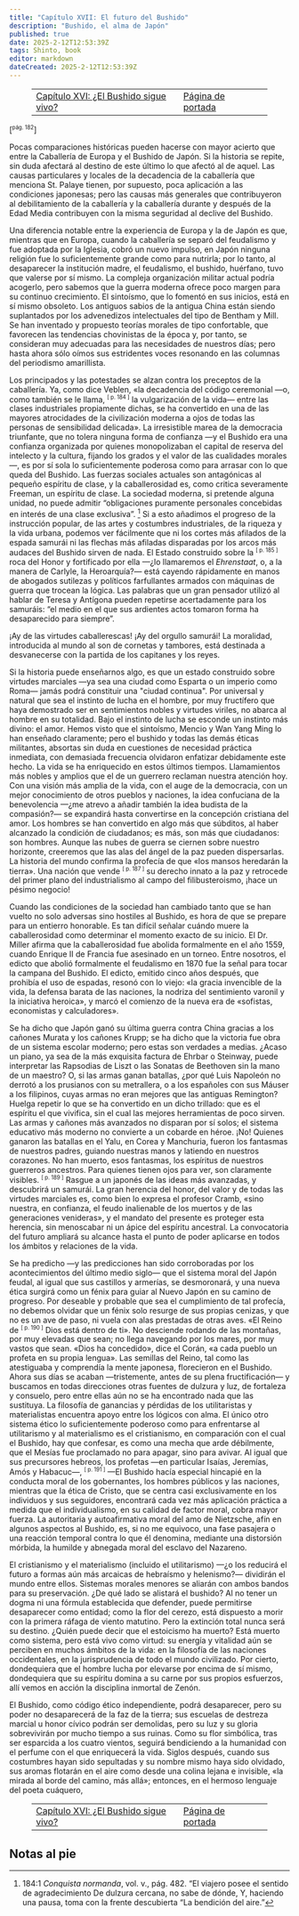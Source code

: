 ```yaml
---
title: "Capítulo XVII: El futuro del Bushido"
description: "Bushido, el alma de Japón"
published: true
date: 2025-2-12T12:53:39Z
tags: Shinto, book
editor: markdown
dateCreated: 2025-2-12T12:53:39Z
---
```


<figure class="table chapter-navigator">
  <table>
    <tbody>
      <tr>
        <td>
        <a href="/es/book/Shintoism/Bushido_The_Soul_of_Japan/16">
          <span class="mdi mdi-arrow-left-drop-circle"></span><span class="pl-2">Capítulo XVI: ¿El Bushido sigue vivo?</span>
        </a>
        </td>
        <td>
        <a href="/es/book/Shintoism/Bushido_The_Soul_of_Japan">
          <span class="mdi mdi-book-open-variant"></span><span class="pl-2">Página de portada</span>
        </a>
        </td>
        <td>
        </td>
      </tr>
    </tbody>
  </table>
</figure>

<span id="p182">[<sup><small>pág. 182</small></sup>]</span>

Pocas comparaciones históricas pueden hacerse con mayor acierto que entre la Caballería de Europa y el Bushido de Japón. Si la historia se repite, sin duda afectará al destino de este último lo que afectó al de aquel. Las causas particulares y locales de la decadencia de la caballería que menciona St. Palaye tienen, por supuesto, poca aplicación a las condiciones japonesas; pero las causas más generales que contribuyeron al debilitamiento de la caballería y la caballería durante y después de la Edad Media contribuyen con la misma seguridad al declive del Bushido.

Una diferencia notable entre la experiencia de Europa y la de Japón es que, mientras que en Europa, cuando la caballería se separó del feudalismo y fue adoptada por la Iglesia, cobró un nuevo impulso, en Japón ninguna religión fue lo suficientemente grande como para nutrirla; por lo tanto, al desaparecer la institución madre, el feudalismo, el bushido, huérfano, tuvo que valerse por sí mismo. La compleja organización militar actual podría acogerlo, pero sabemos que la guerra moderna ofrece poco margen para su continuo crecimiento. El sintoísmo, que lo fomentó en sus inicios, está en sí mismo obsoleto. Los antiguos sabios de la antigua China están siendo suplantados por los advenedizos intelectuales del tipo de Bentham y Mill. Se han inventado y propuesto teorías morales de tipo confortable, que favorecen las tendencias chovinistas de la época y, por tanto, se consideran muy adecuadas para las necesidades de nuestros días; pero hasta ahora sólo oímos sus estridentes voces resonando en las columnas del periodismo amarillista.

Los principados y las potestades se alzan contra los preceptos de la caballería. Ya, como dice Veblen, «la decadencia del código ceremonial —o, como también se le llama, <span id="p184"><sup><small>[ p. 184 ]</small></sup></span> la vulgarización de la vida— entre las clases industriales propiamente dichas, se ha convertido en una de las mayores atrocidades de la civilización moderna a ojos de todas las personas de sensibilidad delicada». La irresistible marea de la democracia triunfante, que no tolera ninguna forma de confianza —y el Bushido era una confianza organizada por quienes monopolizaban el capital de reserva del intelecto y la cultura, fijando los grados y el valor de las cualidades morales—, es por sí sola lo suficientemente poderosa como para arrasar con lo que queda del Bushido. Las fuerzas sociales actuales son antagónicas al pequeño espíritu de clase, y la caballerosidad es, como critica severamente Freeman, un espíritu de clase. La sociedad moderna, si pretende alguna unidad, no puede admitir “obligaciones puramente personales concebidas en interés de una clase exclusiva”. [^36] Si a esto añadimos el progreso de la instrucción popular, de las artes y costumbres industriales, de la riqueza y la vida urbana, podemos ver fácilmente que ni los cortes más afilados de la espada samurái ni las flechas más afiladas disparadas por los arcos más audaces del Bushido sirven de nada. El Estado construido sobre la <span id="p185"><sup><small>[ p. 185 ]</small></sup></span> roca del Honor y fortificado por ella —¿lo llamaremos el _Ehrenstaat_, o, a la manera de Carlyle, la Heroarquía?— está cayendo rápidamente en manos de abogados sutilezas y políticos farfullantes armados con máquinas de guerra que trocean la lógica. Las palabras que un gran pensador utilizó al hablar de Teresa y Antígona pueden repetirse acertadamente para los samuráis: “el medio en el que sus ardientes actos tomaron forma ha desaparecido para siempre”.

¡Ay de las virtudes caballerescas! ¡Ay del orgullo samurái! La moralidad, introducida al mundo al son de cornetas y tambores, está destinada a desvanecerse con la partida de los capitanes y los reyes.

Si la historia puede enseñarnos algo, es que un estado construido sobre virtudes marciales —ya sea una ciudad como Esparta o un imperio como Roma— jamás podrá constituir una "ciudad continua". Por universal y natural que sea el instinto de lucha en el hombre, por muy fructífero que haya demostrado ser en sentimientos nobles y virtudes viriles, no abarca al hombre en su totalidad. Bajo el instinto de lucha se esconde un instinto más divino: el amor. Hemos visto que el sintoísmo, Mencio y Wan Yang Ming lo han enseñado claramente; pero el bushido y todas las demás éticas militantes, absortas sin duda en cuestiones de necesidad práctica inmediata, con demasiada frecuencia olvidaron enfatizar debidamente este hecho. La vida se ha enriquecido en estos últimos tiempos. Llamamientos más nobles y amplios que el de un guerrero reclaman nuestra atención hoy. Con una visión más amplia de la vida, con el auge de la democracia, con un mejor conocimiento de otros pueblos y naciones, la idea confuciana de la benevolencia —¿me atrevo a añadir también la idea budista de la compasión?— se expandirá hasta convertirse en la concepción cristiana del amor. Los hombres se han convertido en algo más que súbditos, al haber alcanzado la condición de ciudadanos; es más, son más que ciudadanos: son hombres. Aunque las nubes de guerra se ciernen sobre nuestro horizonte, creeremos que las alas del ángel de la paz pueden dispersarlas. La historia del mundo confirma la profecía de que «los mansos heredarán la tierra». Una nación que vende <span id="p187"><sup><small>[ p. 187 ]</small></sup></span> su derecho innato a la paz y retrocede del primer plano del industrialismo al campo del filibusteroismo, ¡hace un pésimo negocio!

Cuando las condiciones de la sociedad han cambiado tanto que se han vuelto no solo adversas sino hostiles al Bushido, es hora de que se prepare para un entierro honorable. Es tan difícil señalar cuándo muere la caballerosidad como determinar el momento exacto de su inicio. El Dr. Miller afirma que la caballerosidad fue abolida formalmente en el año 1559, cuando Enrique II de Francia fue asesinado en un torneo. Entre nosotros, el edicto que abolió formalmente el feudalismo en 1870 fue la señal para tocar la campana del Bushido. El edicto, emitido cinco años después, que prohibía el uso de espadas, resonó con lo viejo: «la gracia invencible de la vida, la defensa barata de las naciones, la nodriza del sentimiento varonil y la iniciativa heroica», y marcó el comienzo de la nueva era de «sofistas, economistas y calculadores».

Se ha dicho que Japón ganó su última guerra contra China gracias a los cañones Murata y los cañones Krupp; se ha dicho que la victoria fue obra de un sistema escolar moderno; pero estas son verdades a medias. ¿Acaso un piano, ya sea de la más exquisita factura de Ehrbar o Steinway, puede interpretar las Rapsodias de Liszt o las Sonatas de Beethoven sin la mano de un maestro? O, si las armas ganan batallas, ¿por qué Luis Napoleón no derrotó a los prusianos con su metrallera, o a los españoles con sus Máuser a los filipinos, cuyas armas no eran mejores que las antiguas Remington? Huelga repetir lo que se ha convertido en un dicho trillado: que es el espíritu el que vivifica, sin el cual las mejores herramientas de poco sirven. Las armas y cañones más avanzados no disparan por sí solos; el sistema educativo más moderno no convierte a un cobarde en héroe. ¡No! Quienes ganaron las batallas en el Yalu, en Corea y Manchuria, fueron los fantasmas de nuestros padres, guiando nuestras manos y latiendo en nuestros corazones. No han muerto, esos fantasmas, los espíritus de nuestros guerreros ancestros. Para quienes tienen ojos para ver, son claramente visibles. <span id="p189"><sup><small>[ p. 189 ]</small></sup></span> Rasgue a un japonés de las ideas más avanzadas, y descubrirá un samurái. La gran herencia del honor, del valor y de todas las virtudes marciales es, como bien lo expresa el profesor Cramb, «sino nuestra, en confianza, el feudo inalienable de los muertos y de las generaciones venideras», y el mandato del presente es proteger esta herencia, sin menoscabar ni un ápice del espíritu ancestral. La convocatoria del futuro ampliará su alcance hasta el punto de poder aplicarse en todos los ámbitos y relaciones de la vida.

Se ha predicho —y las predicciones han sido corroboradas por los acontecimientos del último medio siglo— que el sistema moral del Japón feudal, al igual que sus castillos y armerías, se desmoronará, y una nueva ética surgirá como un fénix para guiar al Nuevo Japón en su camino de progreso. Por deseable y probable que sea el cumplimiento de tal profecía, no debemos olvidar que un fénix solo resurge de sus propias cenizas, y que no es un ave de paso, ni vuela con alas prestadas de otras aves. «El Reino de <span id="p190"><sup><small>[ p. 190 ]</small></sup></span> Dios está dentro de ti». No desciende rodando de las montañas, por muy elevadas que sean; no llega navegando por los mares, por muy vastos que sean. «Dios ha concedido», dice el Corán, «a cada pueblo un profeta en su propia lengua». Las semillas del Reino, tal como las atestiguaba y comprendía la mente japonesa, florecieron en el Bushido. Ahora sus días se acaban —tristemente, antes de su plena fructificación— y buscamos en todas direcciones otras fuentes de dulzura y luz, de fortaleza y consuelo, pero entre ellas aún no se ha encontrado nada que las sustituya. La filosofía de ganancias y pérdidas de los utilitaristas y materialistas encuentra apoyo entre los lógicos con alma. El único otro sistema ético lo suficientemente poderoso como para enfrentarse al utilitarismo y al materialismo es el cristianismo, en comparación con el cual el Bushido, hay que confesar, es como una mecha que arde débilmente, que el Mesías fue proclamado no para apagar, sino para avivar. Al igual que sus precursores hebreos, los profetas —en particular Isaías, Jeremías, Amós y Habacuc—, <span id="p191"><sup><small>[ p. 191 ]</small></sup></span> —El Bushido hacía especial hincapié en la conducta moral de los gobernantes, los hombres públicos y las naciones, mientras que la ética de Cristo, que se centra casi exclusivamente en los individuos y sus seguidores, encontrará cada vez más aplicación práctica a medida que el individualismo, en su calidad de factor moral, cobra mayor fuerza. La autoritaria y autoafirmativa moral del amo de Nietzsche, afín en algunos aspectos al Bushido, es, si no me equivoco, una fase pasajera o una reacción temporal contra lo que él denomina, mediante una distorsión mórbida, la humilde y abnegada moral del esclavo del Nazareno.

El cristianismo y el materialismo (incluido el utilitarismo) —¿o los reducirá el futuro a formas aún más arcaicas de hebraísmo y helenismo?— dividirán el mundo entre ellos. Sistemas morales menores se aliarán con ambos bandos para su preservación. ¿De qué lado se alistará el bushido? Al no tener un dogma ni una fórmula establecida que defender, puede permitirse desaparecer como entidad; como la flor del cerezo, está dispuesto a morir con la primera ráfaga de viento matutino. Pero la extinción total nunca será su destino. ¿Quién puede decir que el estoicismo ha muerto? Está muerto como sistema, pero está vivo como virtud: su energía y vitalidad aún se perciben en muchos ámbitos de la vida: en la filosofía de las naciones occidentales, en la jurisprudencia de todo el mundo civilizado. Por cierto, dondequiera que el hombre lucha por elevarse por encima de sí mismo, dondequiera que su espíritu domina a su carne por sus propios esfuerzos, allí vemos en acción la disciplina inmortal de Zenón.

El Bushido, como código ético independiente, podrá desaparecer, pero su poder no desaparecerá de la faz de la tierra; sus escuelas de destreza marcial u honor cívico podrán ser demolidas, pero su luz y su gloria sobrevivirán por mucho tiempo a sus ruinas. Como su flor simbólica, tras ser esparcida a los cuatro vientos, seguirá bendiciendo a la humanidad con el perfume con el que enriquecerá la vida. Siglos después, cuando sus costumbres hayan sido sepultadas y su nombre mismo haya sido olvidado, sus aromas flotarán en el aire como desde una colina lejana e invisible, «la mirada al borde del camino, más allá»; entonces, en el hermoso lenguaje del poeta cuáquero,



<figure class="table chapter-navigator">
  <table>
    <tbody>
      <tr>
        <td>
        <a href="/es/book/Shintoism/Bushido_The_Soul_of_Japan/16">
          <span class="mdi mdi-arrow-left-drop-circle"></span><span class="pl-2">Capítulo XVI: ¿El Bushido sigue vivo?</span>
        </a>
        </td>
        <td>
        <a href="/es/book/Shintoism/Bushido_The_Soul_of_Japan">
          <span class="mdi mdi-book-open-variant"></span><span class="pl-2">Página de portada</span>
        </a>
        </td>
        <td>
        </td>
      </tr>
    </tbody>
  </table>
</figure>

## Notas al pie

[^36]: 184:1 _Conquista normanda_, vol. v., pág. 482.
  “El viajero posee el sentido de agradecimiento
  De dulzura cercana, no sabe de dónde,
  Y, haciendo una pausa, toma con la frente descubierta
  “La bendición del aire.”